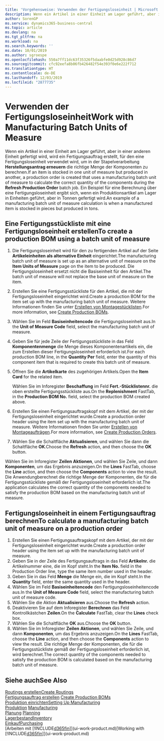 ```yaml
---
title: 'Vorgehensweise: Verwenden der Fertigungsloseinheit | Microsoft Docs'
description: Wenn ein Artikel in einer Einheit am Lager geführt, aber in einer anderen Einheit gefertigt wird, kann ein Fertigungsauftrag erstellt werden, für den eine Fertigungsloseinheit verwendet wird, um in der Stapelverarbeitung FA berechnen die richtige Menge der Komponenten zu berechnen. Ein Beispiel für eine Berechnung über eine Fertigungsloseinheit ergibt sich, wenn ein Produktionsartikel am Lager in Einheiten geführt, aber in Tonnen gefertigt wird.
author: SorenGP
ms.service: dynamics365-business-central
ms.topic: article
ms.devlang: na
ms.tgt_pltfrm: na
ms.workload: na
ms.search.keywords: ''
ms.date: 10/01/2019
ms.author: sgroespe
ms.openlocfilehash: 550a7ff11dc63f35326f5daabfe0d25d928c86d7
ms.sourcegitcommit: cfc92eefa8b06fb426482f54e393f0e6e222f712
ms.translationtype: HT
ms.contentlocale: de-DE
ms.lasthandoff: 12/03/2019
ms.locfileid: "2877735"
---
```

# <a name="work-with-manufacturing-batch-units-of-measure"></a><span data-ttu-id="37be4-104">Verwenden der Fertigungsloseinheit</span><span class="sxs-lookup"><span data-stu-id="37be4-104">Work with Manufacturing Batch Units of Measure</span></span>
<span data-ttu-id="37be4-105">Wenn ein Artikel in einer Einheit am Lager geführt, aber in einer anderen Einheit gefertigt wird, wird ein Fertigungsauftrag erstellt, für den eine Fertigungsloseinheit verwendet wird, um in der Stapelverarbeitung **Herstellungsantrag erneuern** die richtige Menge der Komponenten zu berechnen.</span><span class="sxs-lookup"><span data-stu-id="37be4-105">If an item is stocked in one unit of measure but produced in another, a production order is created that uses a manufacturing batch unit of measure to calculate the correct quantity of the components during the **Refresh Production Order** batch job.</span></span> <span data-ttu-id="37be4-106">Ein Beispiel für eine Berechnung über eine Fertigungsloseinheit ergibt sich, wenn ein Produktionsartikel am Lager in Einheiten geführt, aber in Tonnen gefertigt wird.</span><span class="sxs-lookup"><span data-stu-id="37be4-106">An example of a manufacturing batch unit of measure calculation is when a manufactured item is stocked in pieces but produced in tons.</span></span>  

## <a name="to-create-a-production-bom-using-a-batch-unit-of-measure"></a><span data-ttu-id="37be4-107">Eine Fertigungsstückliste mit eine Fertigungsloseinheit erstellen</span><span class="sxs-lookup"><span data-stu-id="37be4-107">To create a production BOM using a batch unit of measure</span></span>  
1.  <span data-ttu-id="37be4-108">Die Fertigungsloseinheit wird für den zu fertigenden Artikel auf der Seite **Artikeleinheiten als alternative Einheit** eingerichtet.</span><span class="sxs-lookup"><span data-stu-id="37be4-108">The manufacturing batch unit of measure is set up as an alternative unit of measure on the **Item Units of Measure** page on the item to be produced.</span></span> <span data-ttu-id="37be4-109">Die Fertigungsloseinheit ersetzt nicht die Basiseinheit für den Artikel.</span><span class="sxs-lookup"><span data-stu-id="37be4-109">The batch unit of measure will not replace the base unit of measure on the item.</span></span>  
2.  <span data-ttu-id="37be4-110">Erstellen Sie eine Fertigungsstückliste für den Artikel, die mit der Fertigungsloseinheit eingerichtet wird.</span><span class="sxs-lookup"><span data-stu-id="37be4-110">Create a production BOM for the item set up with the manufacturing batch unit of measure.</span></span> <span data-ttu-id="37be4-111">Weitere Informationen finden Sie unter [Erstellen von Montagestücklisten](production-how-to-create-production-boms.md).</span><span class="sxs-lookup"><span data-stu-id="37be4-111">For more information, see [Create Production BOMs](production-how-to-create-production-boms.md).</span></span>  
3.  <span data-ttu-id="37be4-112">Wählen Sie im Feld **Basiseinheitencode** die Fertigungsloseinheit aus.</span><span class="sxs-lookup"><span data-stu-id="37be4-112">In the **Unit of Measure Code** field, select the manufacturing batch unit of measure.</span></span>  
4.  <span data-ttu-id="37be4-113">Geben Sie für jede Zeile der Fertigungsstückliste in das Feld **Komponentenmenge** die Menge dieses Komponentenartikels ein, die zum Erstellen dieser Fertigungsloseinheit erforderlich ist.</span><span class="sxs-lookup"><span data-stu-id="37be4-113">For each production BOM line, in the **Quantity Per** field, enter the quantity of this component item that is required to create this batch unit of measure.</span></span>  
5.  <span data-ttu-id="37be4-114">Öffnen Sie die **Artikelkarte** des zugehörigen Artikels.</span><span class="sxs-lookup"><span data-stu-id="37be4-114">Open the **Item Card** for the related item.</span></span>  

    <span data-ttu-id="37be4-115">Wählen Sie im Inforegister **Beschaffung** im Feld **Fert.-Stücklistennr.** die oben erstellte Fertigungsstückliste aus.</span><span class="sxs-lookup"><span data-stu-id="37be4-115">On the **Replenishment** FastTab, in the **Production BOM No.** field, select the production BOM created above.</span></span>  
6.  <span data-ttu-id="37be4-116">Erstellen Sie einen Fertigungsauftragskopf mit dem Artikel, der mit der Fertigungsloseinheit eingerichtet wurde.</span><span class="sxs-lookup"><span data-stu-id="37be4-116">Create a production order header using the item set up with the manufacturing batch unit of measure.</span></span> <span data-ttu-id="37be4-117">Weitere Informationen finden Sie unter [Erstellen von Montageaufträgen](production-how-to-create-production-orders.md).</span><span class="sxs-lookup"><span data-stu-id="37be4-117">For more information, see [Create Production Orders](production-how-to-create-production-orders.md).</span></span>  
7.  <span data-ttu-id="37be4-118">Wählen Sie die Schaltfläche **Aktualisieren**, und wählen Sie dann die Schaltfläche **OK**.</span><span class="sxs-lookup"><span data-stu-id="37be4-118">Choose the **Refresh** action, and then choose  the **OK** button.</span></span>  

<span data-ttu-id="37be4-119">Wählen Sie im Inforegister **Zeilen** **Aktionen**, und wählen Sie Zeile, und dann **Komponenten**, um das Ergebnis anzuzeigen.</span><span class="sxs-lookup"><span data-stu-id="37be4-119">On the **Lines** FastTab, choose the **Line** action, and then choose the **Components** action to view the result.</span></span> <span data-ttu-id="37be4-120">Die Anwendungberechnet die richtige Menge der Komponenten, die für die Fertigungsstückliste gemäß der Fertigungsloseinheit erforderlich ist.</span><span class="sxs-lookup"><span data-stu-id="37be4-120">The application calculates the correct quantity of the components needed to satisfy the production BOM based on the manufacturing batch unit of measure.</span></span>  

## <a name="to-calculate-a-manufacturing-batch-unit-of-measure-on-a-production-order"></a><span data-ttu-id="37be4-121">Fertigungsloseinheit in einem Fertigungsauftrag berechnen</span><span class="sxs-lookup"><span data-stu-id="37be4-121">To calculate a manufacturing batch unit of measure on a production order</span></span>  
1.  <span data-ttu-id="37be4-122">Erstellen Sie einen Fertigungsauftragskopf mit dem Artikel, der mit der Fertigungsloseinheit eingerichtet wurde.</span><span class="sxs-lookup"><span data-stu-id="37be4-122">Create a production order header using the item set up with the manufacturing batch unit of measure.</span></span>  
2.  <span data-ttu-id="37be4-123">Geben Sie in der Zeile des Fertigungsauftrags in das Feld **Artikelnr.** die Artikelnummer eine, die im Kopf steht.</span><span class="sxs-lookup"><span data-stu-id="37be4-123">In the **Item No.** field in the Production Order line, type the same item number used in the header.</span></span>  
3.  <span data-ttu-id="37be4-124">Geben Sie in das Feld **Menge** die Menge ein, die im Kopf steht.</span><span class="sxs-lookup"><span data-stu-id="37be4-124">In the **Quantity** field, enter the same quantity used in the header.</span></span>  
4.  <span data-ttu-id="37be4-125">Wählen Sie im Feld **Basiseinheitencode** den Fertigungsloseinheitencode aus.</span><span class="sxs-lookup"><span data-stu-id="37be4-125">In the **Unit of Measure Code** field, select the manufacturing batch unit of measure code.</span></span>  
5.  <span data-ttu-id="37be4-126">Wählen Sie die Aktion **Aktualisieren** aus.</span><span class="sxs-lookup"><span data-stu-id="37be4-126">Choose the **Refresh** action.</span></span>
6.  <span data-ttu-id="37be4-127">Deaktivieren Sie auf dem Inforegister **Berechnen** das Feld Kontrollkästchen **Zeilen**.</span><span class="sxs-lookup"><span data-stu-id="37be4-127">On the **Calculate** FastTab, clear the **Lines** check box.</span></span>  
7.  <span data-ttu-id="37be4-128">Wählen Sie die Schaltfläche **OK** aus.</span><span class="sxs-lookup"><span data-stu-id="37be4-128">Choose the **OK** button.</span></span>  
8.  <span data-ttu-id="37be4-129">Wählen Sie im Inforegister **Zeilen** **Aktionen**, und wählen Sie Zeile, und dann **Komponenten**, um das Ergebnis anzuzeigen.</span><span class="sxs-lookup"><span data-stu-id="37be4-129">On the **Lines** FastTab, choose the **Line** action, and then choose the **Components** action to view the result.</span></span> <span data-ttu-id="37be4-130">Die richtige Menge der Komponenten, die für die Fertigungsstückliste gemäß der Fertigungsloseinheit erforderlich ist, wird berechnet.</span><span class="sxs-lookup"><span data-stu-id="37be4-130">The correct quantity of the components needed to satisfy the production BOM is calculated based on the manufacturing batch unit of measure.</span></span>  

## <a name="see-also"></a><span data-ttu-id="37be4-131">Siehe auch</span><span class="sxs-lookup"><span data-stu-id="37be4-131">See Also</span></span>  
[<span data-ttu-id="37be4-132">Routings erstellen</span><span class="sxs-lookup"><span data-stu-id="37be4-132">Create Routings</span></span>](production-how-to-create-routings.md)  
<span data-ttu-id="37be4-133">[Fertigungsauftrag erstellen](production-how-to-create-production-boms.md)   </span><span class="sxs-lookup"><span data-stu-id="37be4-133">[Create Production BOMs](production-how-to-create-production-boms.md)   </span></span>  
[<span data-ttu-id="37be4-134">Produktion einrichten</span><span class="sxs-lookup"><span data-stu-id="37be4-134">Setting Up Manufacturing</span></span>](production-configure-production-processes.md)  
<span data-ttu-id="37be4-135">[Produktion](production-manage-manufacturing.md)  </span><span class="sxs-lookup"><span data-stu-id="37be4-135">[Manufacturing](production-manage-manufacturing.md)  </span></span>  
<span data-ttu-id="37be4-136">[Planung](production-planning.md) </span><span class="sxs-lookup"><span data-stu-id="37be4-136">[Planning](production-planning.md) </span></span>  
[<span data-ttu-id="37be4-137">Lagerbestand</span><span class="sxs-lookup"><span data-stu-id="37be4-137">Inventory</span></span>](inventory-manage-inventory.md)  
[<span data-ttu-id="37be4-138">Einkauf</span><span class="sxs-lookup"><span data-stu-id="37be4-138">Purchasing</span></span>](purchasing-manage-purchasing.md)  
<span data-ttu-id="37be4-139">[Arbeiten mit [!INCLUDE[d365fin](includes/d365fin_md.md)]](ui-work-product.md)</span><span class="sxs-lookup"><span data-stu-id="37be4-139">[Working with [!INCLUDE[d365fin](includes/d365fin_md.md)]](ui-work-product.md)</span></span>  
